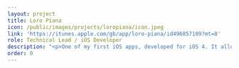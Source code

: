 ```yaml
---
layout: project
title: Loro Piana
icon: /public/images/projects/loropiana/icon.jpeg
link: 'https://itunes.apple.com/gb/app/loro-piana/id496857109?mt=8'
role: Technical Lead / iOS Developer
description: "<p>One of my first iOS apps, developed for iOS 4. It allows the user to browse and purchase a catalog of products retrieved from an external API.</p><p>The project lasted for more than one year and it allowed me to learn all the ins and outs of the iOS SDK. <b>Memory management</b>, networking calls, <b>Core Data</b>, <b>XML parsing</b> just to name a few of the frameworks I've been exposed to.</p>"
order: 0
---
```

